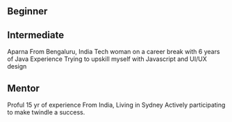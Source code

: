 ## Beginner

## Intermediate
Aparna
From Bengaluru, India
Tech woman on a career break with 6 years of Java Experience
Trying to upskill myself with Javascript and UI/UX design
## Mentor
Proful
15 yr of experience
From India, Living in Sydney
Actively participating to make twindle a success.
